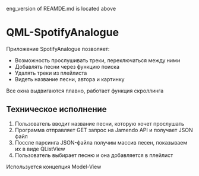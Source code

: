 eng_version of REAMDE.md is located above

# QML-SpotifyAnalogue
Приложение SpotifyAnalogue позволяет:
* Возможность прослушивать треки, переключаться между ними
* Добавлять песни через функцию поиска
* Удалять треки из плейлиста
* Видеть название песни, автора и картинку

Все окна выдвигаются плавно, работает функция скроллинга

## Техническое исполнение
1) Пользователь вводит название песни, которую хочет прослушать
2) Программа отправляет GET запрос на Jamendo API и получает JSON файл
3) Поссле парсинга JSON-файла получим массив песен, показываем их в виде QListView
4) Пользователь выбирает песню и она добавляется в плейлист

Используется концепция Model-View 
